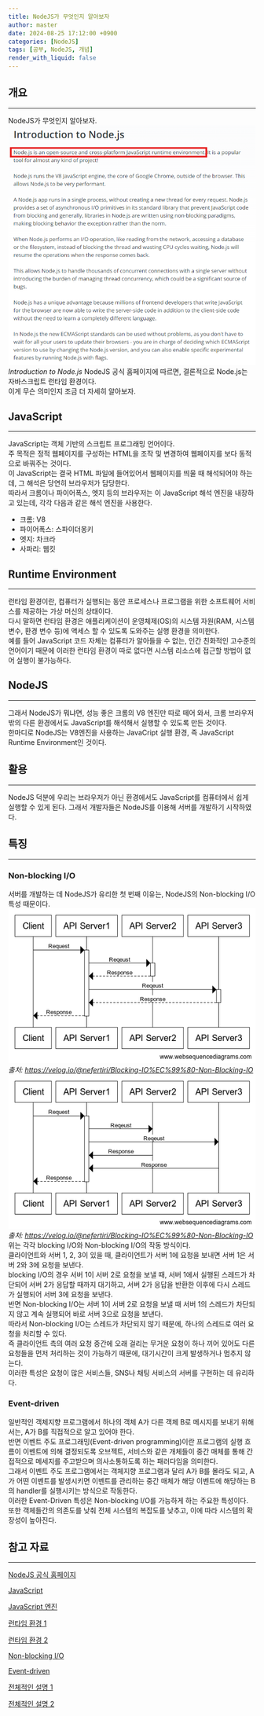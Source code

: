 ```yaml
---
title: NodeJS가 무엇인지 알아보자
author: master
date: 2024-08-25 17:12:00 +0900
categories: [NodeJS]
tags: [공부, NodeJS, 개념]
render_with_liquid: false
---
```


## 개요
---
NodeJS가 무엇인지 알아보자.
![Introduction to Node.js](/assets/img/NodeJS/2024-08-25-01.png) 
_Introduction to Node.js_
NodeJS 공식 홈페이지에 따르면, 결론적으로 Node.js는 자바스크립트 런타임 환경이다.<br>
이게 무슨 의미인지 조금 더 자세히 알아보자.

## JavaScript
---
JavaScript는 객체 기반의 스크립트 프로그래밍 언어이다.<br>
주 목적은 정적 웹페이지를 구성하는 HTML을 조작 및 변경하여 웹페이지를 보다 동적으로 바꿔주는 것이다.<br>
이 JavaScript는 결국 HTML 파일에 들어있어서 웹페이지를 띄울 때 해석되어야 하는데, 그 해석은 당연히 브라우저가 담당한다.<br>
따라서 크롬이나 파이어폭스, 엣지 등의 브라우저는 이 JavaScript 해석 엔진을 내장하고 있는데, 각각 다음과 같은 해석 엔진을 사용한다.<br>
- 크롬: V8
- 파이어폭스: 스파이더몽키
- 엣지: 차크라
- 사파리: 웹킷

## Runtime Environment
---
런타임 환경이란, 컴퓨터가 실행되는 동안 프로세스나 프로그램을 위한 소프트웨어 서비스를 제공하는 가상 머신의 상태이다.<br>
다시 말하면 런타임 환경은 애플리케이션이 운영체제(OS)의 시스템 자원(RAM, 시스템 변수, 환경 변수 등)에 액세스 할 수 있도록 도와주는 실행 환경을 의미한다.<br>
예를 들어 JavaScript 코드 자체는 컴퓨터가 알아들을 수 없는, 인간 친화적인 고수준의 언어이기 때문에 이러한 런타임 환경이 따로 없다면 시스템 리소스에 접근할 방법이 없어 실행이 불가능하다.

## NodeJS
---
그래서 NodeJS가 뭐냐면, 성능 좋은 크롬의 V8 엔진만 따로 떼어 와서, 크롬 브라우저 밖의 다른 환경에서도 JavaScript를 해석해서 실행할 수 있도록 만든 것이다.<br>
한마디로 NodeJS는 V8엔진을 사용하는 JavaCript 실행 환경, 즉 JavaScript Runtime Environment인 것이다.

## 활용
---
NodeJS 덕분에 우리는 브라우저가 아닌 환경에서도 JavaScript를 컴퓨터에서 쉽게 실행할 수 있게 된다. 그래서 개발자들은 NodeJS를 이용해 서버를 개발하기 시작하였다.

## 특징
---
### Non-blocking I/O
서버를 개발하는 데 NodeJS가 유리한 첫 번째 이유는, NodeJS의 Non-blocking I/O 특성 때문이다.<br>
![blocking I/O](/assets/img/NodeJS/2024-08-25-02.png)
_출처: https://velog.io/@nefertiri/Blocking-IO%EC%99%80-Non-Blocking-IO_
![Non-blocking I/O](/assets/img/NodeJS/2024-08-25-03.png)
_출처: https://velog.io/@nefertiri/Blocking-IO%EC%99%80-Non-Blocking-IO_
위는 각각 blocking I/O와 Non-blocking I/O의 작동 방식이다.<br>
클라이언트와 서버 1, 2, 3이 있을 때, 클라이언트가 서버 1에 요청을 보내면 서버 1은 서버 2와 3에 요청을 보낸다.<br>
blocking I/O의 경우 서버 1이 서버 2로 요청을 보낼 때, 서버 1에서 실행된 스레드가 차단되어 서버 2가 응답할 때까지 대기하고, 서버 2가 응답을 반환한 이후에 다시 스레드가 실행되어 서버 3에 요청을 보낸다.<br>
반면 Non-blocking I/O는 서버 1이 서버 2로 요청을 보낼 때 서버 1의 스레드가 차단되지 않고 계속 실행되어 바로 서버 3으로 요청을 보낸다.<br>
따라서 Non-blocking I/O는 스레드가 차단되지 않기 때문에, 하나의 스레드로 여러 요청을 처리할 수 있다.<br>
즉 클라이언트 측의 여러 요청 중간에 오래 걸리는 무거운 요청이 하나 끼어 있어도 다른 요청들을 먼저 처리하는 것이 가능하기 때문에, 대기시간이 크게 발생하거나 멈추지 않는다.<br>
이러한 특성은 요청이 많은 서비스들, SNS나 채팅 서비스의 서버를 구현하는 데 유리하다.
### Event-driven
일반적인 객체지향 프로그램에서 하나의 객체 A가 다른 객체 B로 메시지를 보내기 위해서는, A가 B를 직접적으로 알고 있어야 한다.<br>
반면 이벤트 주도 프로그래밍(Event-driven programming)이란 프로그램의 실행 흐름이 이벤트에 의해 결정되도록 오브젝트, 서비스와 같은 개체들이 중간 매체를 통해 간접적으로 메세지를 주고받으며 의사소통하도록 하는 패러다임을 의미한다.<br>
그래서 이벤트 주도 프로그램에서는 객체지향 프로그램과 달리 A가 B를 몰라도 되고, A가 어떤 이벤트를 발생시키면 이벤트를 관리하는 중간 매체가 해당 이벤트에 해당하는 B의 handler를 실행시키는 방식으로 작동한다.<br>
이러한 Event-Driven 특성은 Non-blocking I/O를 가능하게 하는 주요한 특성이다. 또한 객체들간의 의존도를 낮춰 전체 시스템의 복잡도를 낮추고, 이에 따라 시스템의 확장성이 높아진다.


## 참고 자료
---
[NodeJS 공식 홈페이지](https://nodejs.org/en/learn/getting-started/introduction-to-nodejs)

[JavaScript](https://ko.wikipedia.org/wiki/%EC%9E%90%EB%B0%94%EC%8A%A4%ED%81%AC%EB%A6%BD%ED%8A%B8)

[JavaScript 엔진](https://ko.wikipedia.org/wiki/%EC%9E%90%EB%B0%94%EC%8A%A4%ED%81%AC%EB%A6%BD%ED%8A%B8_%EC%97%94%EC%A7%84)

[런타임 환경 1](https://ko.wikipedia.org/wiki/%EB%9F%B0%ED%83%80%EC%9E%84)

[런타임 환경 2](https://gf0308.tistory.com/13)

[Non-blocking I/O](https://velog.io/@nefertiri/Blocking-IO%EC%99%80-Non-Blocking-IO)

[Event-driven](https://velog.io/@elon/Node.js-event-%EB%AA%A8%EB%93%88-%EC%82%AC%EC%9A%A9%ED%95%98%EA%B8%B0-Event-driven-programming)

[전체적인 설명 1](https://www.youtube.com/watch?v=pTm5E3jcOeY)

[전체적인 설명 2](https://www.youtube.com/watch?v=k2GWnDb5zoQ)
